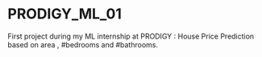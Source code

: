 # PRODIGY_ML_01
First project during my ML internship at PRODIGY : House Price Prediction based on area , #bedrooms and #bathrooms.
